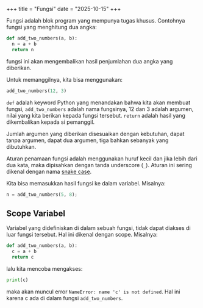 +++
title     = "Fungsi"
date      = "2025-10-15"
+++

Fungsi adalah blok program yang mempunya tugas khusus. Contohnya fungsi yang
menghitung dua angka:

```python
def add_two_numbers(a, b):
  n = a + b
  return n
```

fungsi ini akan mengembalikan hasil penjumlahan dua angka yang diberikan.

Untuk memanggilnya, kita bisa menggunakan:

```python
add_two_numbers(12, 3)
```

`def` adalah keyword Python yang menandakan bahwa kita akan membuat fungsi,
`add_two_numbers` adalah nama fungsinya, 12 dan 3 adalah argumen, nilai yang
kita berikan kepada fungsi tersebut. `return` adalah hasil yang dikembalikan
kepada si pemanggil.

Jumlah argumen yang diberikan disesuaikan dengan kebutuhan, dapat tanpa argumen,
dapat dua argumen, tiga bahkan sebanyak yang dibutuhkan.

Aturan penamaan fungsi adalah menggunakan huruf kecil dan jika lebih dari dua
kata, maka dipisahkan dengan tanda underscore (`_`). Aturan ini sering dikenal
dengan nama [snake case](https://en.wikipedia.org/wiki/Snake_case).

Kita bisa memasukkan hasil fungsi ke dalam variabel. Misalnya:

```python
n = add_two_numbers(5, 8);
```

## Scope Variabel

Variabel yang didefiniskan di dalam sebuah fungsi, tidak dapat diakses di luar
fungsi tersebut. Hal ini dikenal dengan scope. Misalnya:

```python
def add_two_numbers(a, b):
  c = a + b
  return c
```

lalu kita mencoba mengakses:

```python
print(c)
```

maka akan muncul error `NameError: name 'c' is not defined`. Hal ini karena c
ada di dalam fungsi `add_two_numbers`.

